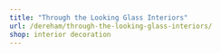 ```yaml
---
title: "Through the Looking Glass Interiors"
url: /dereham/through-the-looking-glass-interiors/
shop: interior decoration
---
```

